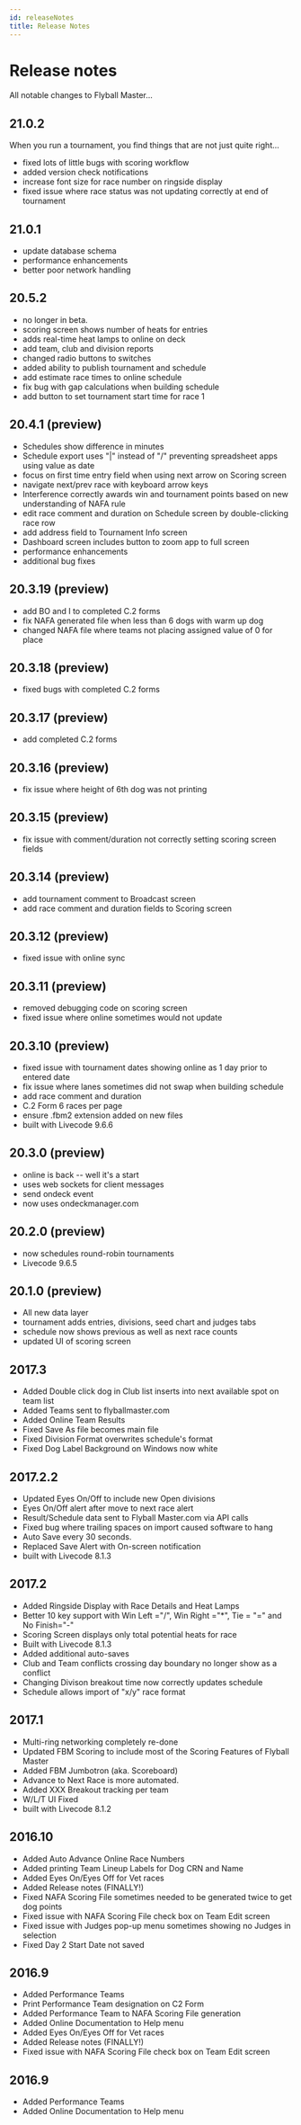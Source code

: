 ```yaml
---
id: releaseNotes
title: Release Notes
---
```


# Release notes

All notable changes to Flyball Master...

## 21.0.2

When you run a tournament, you find things that are not just quite right...

* fixed lots of little bugs with scoring workflow
* added version check notifications
* increase font size for race number on ringside display
* fixed issue where race status was not updating correctly at end of tournament
  
## 21.0.1

* update database schema
* performance enhancements
* better poor network handling

## 20.5.2

* no longer in beta.
* scoring screen shows number of heats for entries
* adds real-time heat lamps to online on deck
* add team, club and division reports
* changed radio buttons to switches
* added ability to publish tournament and schedule
* add estimate race times to online schedule
* fix bug with gap calculations when building schedule
* add button to set tournament start time for race 1

## 20.4.1 (preview)

* Schedules show difference in minutes
* Schedule export uses "|" instead of "/" preventing spreadsheet apps using value as date
* focus on first time entry field when using next arrow on Scoring screen
* navigate next/prev race with keyboard arrow keys
* Interference correctly awards win and tournament points based on new understanding of NAFA rule
* edit race comment and duration on Schedule screen by double-clicking race row
* add address field to Tournament Info screen
* Dashboard screen includes button to zoom app to full screen
* performance enhancements
* additional bug fixes
  
## 20.3.19 (preview)

* add BO and I to completed C.2 forms
* fix NAFA generated file when less than 6 dogs with warm up dog
* changed NAFA file where teams not placing assigned value of 0 for place

## 20.3.18 (preview)

* fixed bugs with completed C.2 forms

## 20.3.17 (preview)

* add completed C.2 forms

## 20.3.16 (preview)

* fix issue where height of 6th dog was not printing

## 20.3.15 (preview)

* fix issue with comment/duration not correctly setting scoring screen fields

## 20.3.14 (preview)

* add tournament comment to Broadcast screen
* add race comment and duration fields to Scoring screen

## 20.3.12 (preview)

* fixed issue with online sync

## 20.3.11 (preview)

* removed debugging code on scoring screen
* fixed issue where online sometimes would not update
  
## 20.3.10 (preview)

* fixed issue with tournament dates showing online as 1 day prior to entered date
* fix issue where lanes sometimes did not swap when building schedule
* add race comment and duration
* C.2 Form 6 races per page
* ensure .fbm2 extension added on new files
* built with Livecode 9.6.6

## 20.3.0 (preview)

* online is back -- well it's a start
* uses web sockets for client messages
* send ondeck event
* now uses ondeckmanager.com
## 20.2.0 (preview)

* now schedules round-robin tournaments
* Livecode 9.6.5
## 20.1.0 (preview)

* All new data layer
* tournament adds entries, divisions, seed chart and judges tabs
* schedule now shows previous as well as next race counts
* updated UI of scoring screen

## 2017.3

* Added Double click dog in Club list inserts into next available spot on team list
* Added Teams sent to flyballmaster.com
* Added Online Team Results
* Fixed Save As file becomes main file
* Fixed Division Format overwrites schedule's format
* Fixed Dog Label Background on Windows now white

## 2017.2.2

* Updated Eyes On/Off to include new Open divisions
* Eyes On/Off alert after move to next race alert
* Result/Schedule data sent to Flyball Master.com via API calls
* Fixed bug where trailing spaces on import caused software to hang
* Auto Save every 30 seconds.
* Replaced Save Alert with On-screen notification
* built with Livecode 8.1.3

## 2017.2

* Added Ringside Display with Race Details and Heat Lamps
* Better 10 key support with Win Left ="/", Win Right ="\*", Tie = "=" and No Finish="-"
* Scoring Screen displays only total potential heats for race
* Built with Livecode 8.1.3 
* Added additional auto-saves
* Club and Team conflicts crossing day boundary no longer show as a conflict
* Changing Divison breakout time now correctly updates schedule
* Schedule allows import of "x/y" race format

## 2017.1

* Multi-ring networking completely re-done
* Updated FBM Scoring to include most of the Scoring Features of Flyball Master
* Added FBM Jumbotron \(aka. Scoreboard\)
* Advance to Next Race is more automated.
* Added XXX Breakout tracking per team
* W/L/T UI Fixed
* built with Livecode 8.1.2

## 2016.10

* Added Auto Advance Online Race Numbers
* Added printing Team Lineup Labels for Dog CRN and Name
* Added Eyes On/Eyes Off for Vet races
* Added Release notes \(FINALLY!\)
* Fixed NAFA Scoring File sometimes needed to be generated twice to get dog points
* Fixed issue with NAFA Scoring File check box on Team Edit screen
* Fixed issue with Judges pop-up menu sometimes showing no Judges in selection
* Fixed Day 2 Start Date not saved

## 2016.9

* Added Performance Teams
* Print Performance Team designation on C2 Form
* Added Performance Team to NAFA Scoring File generation
* Added Online Documentation to Help menu
* Added Eyes On/Eyes Off for Vet races
* Added Release notes \(FINALLY!\)
* Fixed issue with NAFA Scoring File check box on Team Edit screen

## 2016.9

* Added Performance Teams
* Added Online Documentation to Help menu




